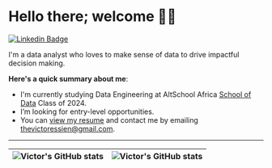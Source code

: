 # Hello there; welcome 👋🏾

 [![Linkedin Badge](https://img.shields.io/badge/-thevictoressien-blue?style=for-the-badge&logo=Linkedin&logoColor=white&link=https://www.linkedin.com/in/thevictoressien)](https://www.linkedin.com/in/thevictoressien) 

I'm a data analyst who loves to make sense of data to drive impactful decision making.

**Here's a quick summary about me**:

- I'm currently studying Data Engineering at AltSchool Africa [School of Data](https://data.altschoolafrica.com/) Class of 2024.
- I’m looking for entry-level opportunities.
- You can [view my resume](https://drive.google.com/file/d/1byeWVB1zqJ7lNlVzJzXtZT4ptnnh6ZEK/view?usp=drive_link) and contact me by emailing thevictoressien@gmail.com.

---

| <img align="center" src="https://github-readme-stats.vercel.app/api?username=thevictoressien&show_icons=true&include_all_commits=true&hide_border=true" alt="Victor's GitHub stats" /> | <img align="center" src="https://github-readme-stats.vercel.app/api/top-langs/?username=thevictoressien&langs_count=8&layout=compact&hide_border=true" alt="Victor's GitHub stats" /> |
| ------------- | ------------- |
